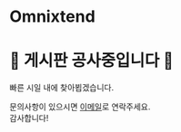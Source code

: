 # Omnixtend

# 🚧 게시판 공사중입니다 🚧

빠른 시일 내에 찾아뵙겠습니다.  

문의사항이 있으시면 [이메일](pdw@k-cia.or.kr)로 연락주세요.  
감사합니다!
